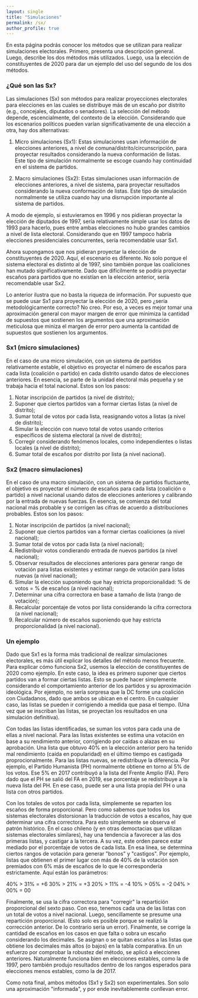 ```yaml
---
layout: single
title: "Simulaciones"
permalink: /sx/
author_profile: true
---
```


En esta página podrás conocer los métodos que se utilizan para realizar simulaciones electorales. Primero, presenta una descripción general. Luego, describe los dos métodos más utilizados. Luego, usa la elección de constituyentes de 2020 para dar un ejemplo del uso del segundo de los dos métodos.


### ¿Qué son las Sx?

Las simulaciones (Sx) son métodos para realizar proyecciones electorales para elecciones en las cuales se distribuye más de un escaño por distrito (e.g., concejales, diputados o senadores). La selección del método depende, escencialmente, del contexto de la elección. Considerando que los escenarios políticos pueden varían significativamente de una elección a otra, hay dos alternativas:

1. Micro simulaciones (Sx1): Estas simulaciones usan información de elecciones anteriores, a nivel de comuna/distrito/circunscripción, para proyectar resultados considerando la nueva conformación de listas. Este tipo de simulación normalmente se escoge cuando hay continuidad en el sistema de partidos.

2. Macro simulaciones (Sx2): Estas simulaciones usan información de elecciones anteriores, a nivel de sistema, para proyectar resultados considerando la nueva conformación de listas. Este tipo de simulación normalmente se utiliza cuando hay una disrrupción importante al sistema de partidos.

A modo de ejemplo, si estuvieramos en 1996 y nos pidieran proyectar la elección de diputados de 1997, sería relativamente simple usar los datos de 1993 para hacerlo, pues entre ambas elecciones no hubo grandes cambios a nivel de lista electoral. Considerando que en 1997 tampoco habría elecciones presidenciales concurrentes, sería recomendable usar Sx1.

Ahora supongamos que nos pidieran proyectar la elección de constituyentes de 2020. Aquí, el escenario es diferente. No solo porque el sistema electoral es distinto al de 1997, sino también porque las coaliciones han mutado significativamente. Dado que difícilmente se podría proyectar escaños para partidos que no existían en la elección anterior, sería recomendable usar Sx2.

Lo anterior ilustra que no basta la riqueza de información. Por supuesto que se puede usar Sx1 para proyectar la elección de 2020, pero ¿sería metodológicamente correcto? No creo. Por eso, a veces es mejor tomar una aproximación general con mayor margen de error que minimiza la cantidad de supuestos que sostienen los argumentos que una aproximación meticulosa que miniza el margen de error pero aumenta la cantidad de supuestos que sostienen los argumentos.


### Sx1 (micro simulaciones)

En el caso de una micro simulación, con un sistema de partidos relativamente estable, el objetivo es proyectar el número de escaños para cada lista (coalición o partido) en cada distrito usando datos de elecciones anteriores. En esencia, se parte de la unidad electoral más pequeña y se trabaja hacia el total nacional. Estos son los pasos:

1. Notar inscripción de partidos (a nivel de distrito);
2. Suponer que ciertos partidos van a formar ciertas listas (a nivel de distrito);
3. Sumar total de votos por cada lista, reasignando votos a listas (a nivel de distrito);
4. Simular la elección con nuevo total de votos usando criterios específicos de sistema electoral (a nivel de distrito);
5. Corregir considerando fenómenos locales, como independientes o listas locales (a nivel de distrito);
6. Sumar total de escaños por distrito por lista (a nivel nacional).


### Sx2 (macro simulaciones)

En el caso de una macro simulación, con un sistema de partidos fluctuante, el objetivo es proyectar el número de escaños para cada lista (coalición o partido) a nivel nacional usando datos de elecciones anteriores y calibrando por la entrada de nuevas fuerzas. En esencia, se comienza del total nacional más probable y se corrigen las cifras de acuerdo a distribuciones probables. Estos son los pasos:

1. Notar inscripción de partidos (a nivel nacional);
2. Suponer que ciertos partidos van a formar ciertas coaliciones (a nivel nacional);
3. Sumar total de votos por cada lista (a nivel nacional);
4. Redistribuir votos condierando entrada de nuevos partidos (a nivel nacional);
5. Observar resultados de elecciones anteriores para generar rango de votación para listas existentes y estimar rango de votación para listas nuevas (a nivel nacional);
6. Simular la elección suponiendo que hay estricta proporcionalidad: % de votos = % de escaños (a nivel nacional);
7. Determinar una cifra correctora en base a tamaño de lista (rango de votación);
8. Recalcular porcentaje de votos por lista considerando la cifra correctora (a nivel nacional);
9. Recalcular número de escaños suponiendo que hay estricta proporcionalidad (a nivel nacional).


### Un ejemplo

Dado que Sx1 es la forma más tradicional de realizar simulaciones electorales, es más útil explicar los detalles del método menos frecuente. Para explicar cómo funciona Sx2, usemos la elección de constituyentes de 2020 como ejemplo. En este caso, la idea es primero suponer que ciertos partidos van a formar ciertas listas. Esto se puede hacer simplemente considerando el comportamiento anterior de los partidos y su aproximación ideológica. Por ejemplo, no sería sorpresa que la DC forme una coalición con Ciudadanos, dado que ambos se ubican en el centro. En cualquier caso, las listas se pueden ir corrigiendo a medida que pasa el tiempo. (Una vez que se inscriban las listas, se proyectan los resultados en una simulación definitiva).

Con todas las listas identificadas, se suman los votos para cada una de ellas a nivel nacional. Para las listas existentes se estima una votación en base a su rendimiento anterior, corrigiendo por caídas o alazas en su aprobación. Una lista que obtuvo 40% en la elección anterior pero ha tenido mal rendimiento (caída en popularidad) en el último tiempo es castigada proprocionalmente. Para las listas nuevas, se redistribuye la diferencia. Por ejemplo, el Partido Humanista (PH) normalmente obtiene en torno al 5% de los votos. Ese 5% en 2017 contribuyó a la lista del Frente Amplio (FA). Pero dado que el PH se salió del FA en 2019, ese porcentaje se redistribuye a la nueva lista del PH. En ese caso, puede ser a una lista propia del PH o una lista con otros partidos.

Con los totales de votos por cada lista, simplemente se reparten los escaños de forma proporcional. Pero como sabemos que todos los sistemas electorales distorsionan la traducción de votos a escaños, hay que determinar una cifra correctora. Para esto simplemente se observa el patrón histórico. En el caso chileno (y en otras democtacias que utilizan sistemas electorales similares), hay una tendencia a favorecer a las dos primeras listas, y castigar a la tercera. A su vez, este orden parece estar mediado por el porcentaje de votos de cada lista. En esa línea, se determina ciertos rangos de votación para generar "bonos" y "castigos". Por ejemplo, listas que obtienen el primer lugar con más de 40% de la votación son premiados con 6% más de escaños de lo que le correspondería estrictamente. Aquí están los parámetros:


40% > 31%	= +6
30% > 21%	= +3
20% > 11%	= -4
10% > 05%	= -2
04% > 00%	= 00


Finalmente, se usa la cifra correctora para "corregir" la repartición proporcional del sexto paso. Con eso, tenemos cada una de las listas con un total de votos a nivel nacional. Luego, sencillamente se presume una repartición proporcional. (Esto solo es posible porque se realizó la corrección anterior. De lo contrario sería un error). Finalmente, se corrige la cantidad de escaños en los casos en que falta o sobra un escaño considerando los decimales. Se asignan o se quitan escaños a las listas que obtiene los decimales más altos (o bajos) en la tabla comparativa. En un esfuerzo por comprobar la robustez del método, se aplicó a elecciones anteriores. Naturalmente funciona bien en elecciones estables, como la de 1997, pero también produjo resultados dentro de los rangos esperados para elecciones menos estables, como la de 2017.

Como nota final, ambos métodos (Sx1 y Sx2) son experimentales. Son solo una aproximación "informada", y por ende inevitablemente conllevan error.
